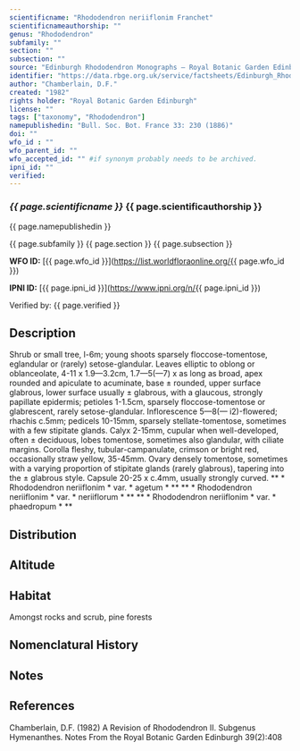 ```yaml
---
scientificname: "Rhododendron neriiflonim Franchet"
scientificnameauthorship: ""
genus: "Rhododendron"
subfamily: ""
section: ""
subsection: ""
source: "Edinburgh Rhododendron Monographs – Royal Botanic Garden Edinburgh"
identifier: "https://data.rbge.org.uk/service/factsheets/Edinburgh_Rhododendron_Monographs.xhtml"
author: "Chamberlain, D.F."
created: "1982"
rights holder: "Royal Botanic Garden Edinburgh"
license: ""
tags: ["taxonomy", "Rhododendron"]
namepublishedin: "Bull. Soc. Bot. France 33: 230 (1886)"
doi: ""
wfo_id : ""
wfo_parent_id: ""
wfo_accepted_id: "" #if synonym probably needs to be archived.                      
ipni_id: ""
verified:
---
```

### _{{ page.scientificname }}_ {{ page.scientificauthorship }}
 {{ page.namepublishedin }}

{{ page.subfamily }} {{ page.section }} {{ page.subsection }}

**WFO ID:** [{{ page.wfo_id }}](https://list.worldfloraonline.org/{{ page.wfo_id }})

**IPNI ID:** [{{ page.ipni_id }}](https://www.ipni.org/n/{{ page.ipni_id }})

Verified by: {{ page.verified }}



## Description
Shrub or small tree, l-6m; young shoots sparsely floccose-tomentose, eglandular or (rarely) setose-glandular. Leaves elliptic to oblong or oblanceolate, 4-11 x 1.9—3.2cm, 1.7—5(—7) x as long as broad, apex rounded and apiculate to acuminate, base ± rounded, upper surface glabrous, lower surface usually ± glabrous, with a glaucous, strongly papillate epidermis; petioles 1-1.5cm, sparsely floccose-tomentose or glabrescent, rarely setose-glandular. Inflorescence 5—8(— i2)-flowered; rhachis c.5mm; pedicels 10-15mm, sparsely stellate-tomentose, sometimes with a few stipitate glands. Calyx 2-15mm, cupular when well-developed, often ± deciduous, lobes tomentose, sometimes also glandular, with ciliate margins. Corolla fleshy, tubular-campanulate, crimson or bright red, occasionally straw yellow, 35-45mm. Ovary densely tomentose, sometimes with a varying proportion of stipitate glands (rarely glabrous), tapering into the ± glabrous style. Capsule 20-25 x c.4mm, usually strongly curved. ** * Rhododendron neriiflonim * var. * agetum * ** ** * Rhododendron neriiflonim * var. * neriiflorum * ** ** * Rhododendron neriiflonim * var. * phaedropum * **

## Distribution


## Altitude


## Habitat
Amongst rocks and scrub, pine forests

## Nomenclatural History

                       
## Notes


## References

Chamberlain, D.F. (1982) A Revision of Rhododendron II. Subgenus Hymenanthes. Notes From the Royal Botanic Garden Edinburgh 39(2):408
